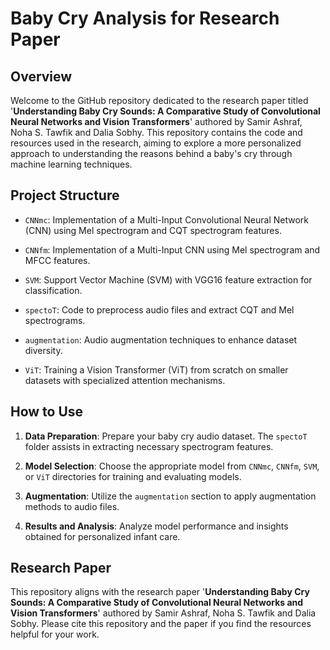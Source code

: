 # Baby Cry Analysis for Research Paper

## Overview

Welcome to the GitHub repository dedicated to the research paper titled '**Understanding Baby Cry Sounds: A Comparative Study of Convolutional Neural Networks and Vision Transformers**' authored by Samir Ashraf, Noha S. Tawfik and Dalia Sobhy. This repository contains the code and resources used in the research, aiming to explore a more personalized approach to understanding the reasons behind a baby's cry through machine learning techniques.

## Project Structure

- `CNNmc`: Implementation of a Multi-Input Convolutional Neural Network (CNN) using Mel spectrogram and CQT spectrogram features.

- `CNNfm`: Implementation of a Multi-Input CNN using Mel spectrogram and MFCC features.

- `SVM`: Support Vector Machine (SVM) with VGG16 feature extraction for classification.

- `spectoT`: Code to preprocess audio files and extract CQT and Mel spectrograms.

- `augmentation`: Audio augmentation techniques to enhance dataset diversity.

- `ViT`: Training a Vision Transformer (ViT) from scratch on smaller datasets with specialized attention mechanisms.

## How to Use

1. **Data Preparation**: Prepare your baby cry audio dataset. The `spectoT` folder assists in extracting necessary spectrogram features.

2. **Model Selection**: Choose the appropriate model from `CNNmc`, `CNNfm`, `SVM`, or `ViT` directories for training and evaluating models.

3. **Augmentation**: Utilize the `augmentation` section to apply augmentation methods to audio files.

4. **Results and Analysis**: Analyze model performance and insights obtained for personalized infant care.

## Research Paper

This repository aligns with the research paper '**Understanding Baby Cry Sounds: A Comparative Study of Convolutional Neural Networks and Vision Transformers**' authored by Samir Ashraf, Noha S. Tawfik and Dalia Sobhy. Please cite this repository and the paper if you find the resources helpful for your work.



